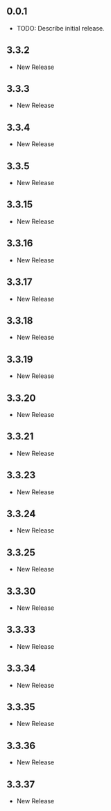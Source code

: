 ## 0.0.1

* TODO: Describe initial release.

## 3.3.2
* New Release

## 3.3.3
* New Release

## 3.3.4
* New Release

## 3.3.5
* New Release

## 3.3.15
* New Release

## 3.3.16
* New Release

## 3.3.17
* New Release

## 3.3.18
* New Release

## 3.3.19
* New Release

## 3.3.20
* New Release

## 3.3.21
* New Release

## 3.3.23
* New Release

## 3.3.24
* New Release

## 3.3.25
* New Release

## 3.3.30
* New Release

## 3.3.33
* New Release

## 3.3.34
* New Release

## 3.3.35
* New Release

## 3.3.36
* New Release

## 3.3.37
* New Release
